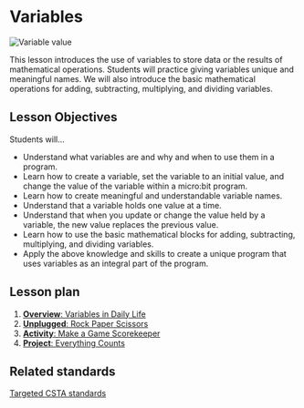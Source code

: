 # Variables

![Variable value](/static/courses/csintro/variables/cover.jpg)

This lesson introduces the use of variables to store data or the results of mathematical operations.  Students will practice giving variables unique and meaningful names. We will also introduce the basic mathematical operations for adding, subtracting, multiplying, and dividing variables.

## Lesson Objectives 

Students will...

* Understand what variables are and why and when to use them in a program.
* Learn how to create a variable, set the variable to an initial value, and change the value of the variable within a micro:bit program.
* Learn how to create meaningful and understandable variable names.
* Understand that a variable holds one value at a time.
* Understand that when you update or change the value held by a variable, the new value replaces the previous value.
* Learn how to use the basic mathematical blocks for adding, subtracting, multiplying, and dividing variables.
* Apply the above knowledge and skills to create a unique program that uses variables as an integral part of the program.

## Lesson plan

1. [**Overview**: Variables in Daily Life](/courses/csintro/variables/overview)
2. [**Unplugged**: Rock Paper Scissors](/courses/csintro/variables/unplugged)
3. [**Activity**: Make a Game Scorekeeper](/courses/csintro/variables/activity)
4. [**Project**: Everything Counts](/courses/csintro/variables/project)

## Related standards

[Targeted CSTA standards](/courses/csintro/variables/standards)
